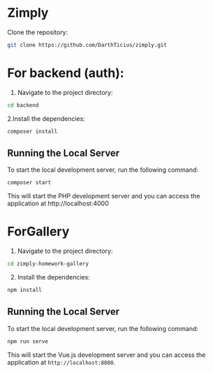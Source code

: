 # Zimply
Clone the repository:
```sh
git clone https://github.com/DarthTicius/zimply.git
```

# For backend (auth):
1. Navigate to the project directory:
```sh
cd backend
```

2.Install the dependencies:
```sh
composer install
```

## Running the Local Server
To start the local development server, run the following command:
```sh
composer start
```
This will start the PHP development server and you can access the application at http://localhost:4000


# ForGallery

1. Navigate to the project directory:
```sh
cd zimply-homework-gallery
```

2. Install the dependencies:
```sh
npm install
```

## Running the Local Server

To start the local development server, run the following command:
```sh
npm run serve
```

This will start the Vue.js development server and you can access the application at `http://localhost:8080`.
